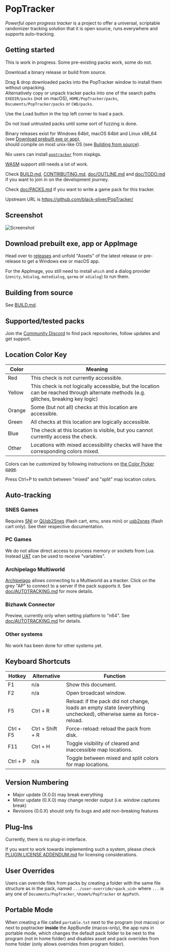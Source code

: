 # PopTracker

*Powerful open progress tracker* is a project to offer a universal, scriptable
randomizer tracking solution that it is open source, runs everywhere and
supports auto-tracking.

## Getting started

This is work in progress. Some pre-existing packs work, some do not.

Download a binary release or build from source.

Drag & drop downloaded packs into the PopTracker window to install them without unpacking.\
Alternatively copy or unpack tracker packs into one of the search paths
`EXEDIR/packs` (not on macOS), `HOME/PopTracker/packs`,
`Documents/PopTracker/packs` or `CWD/packs`.

Use the Load button in the top left corner to load a pack.

Do not load untrusted packs until some sort of fuzzing is done.

Binary releases exist for Windows 64bit, macOS 64bit and Linux x86_64 (see [Download prebuilt exe or app](#download-prebuilt-exe-or-app)),\
should compile on most unix-like OS (see [Building from source](#building-from-source)).

Nix users can install [`poptracker`](https://search.nixos.org/packages?show=poptracker&type=packages&query=poptracker) from nixpkgs.

[WASM](https://wikipedia.org/wiki/WebAssembly) support still needs a lot of work.

Check
[BUILD.md](BUILD.md),
[CONTRIBUTING.md](CONTRIBUTING.md),
[doc/OUTLINE.md](doc/OUTLINE.md) and
[doc/TODO.md](doc/TODO.md)
if you want to join in on the development journey.

Check [doc/PACKS.md](doc/PACKS.md) if you want to write a game pack for this tracker.

Upstream URL is https://github.com/black-sliver/PopTracker/

## Screenshot

![Screenshot](../screenshots/screenshot.png?raw=true "Screenshot")

## Download prebuilt exe, app or AppImage

Head over to [releases](https://github.com/black-sliver/PopTracker/releases)
and unfold "Assets" of the latest release or pre-release to get a Windows exe or macOS app.

For the AppImage, you still need to install `which` and a dialog provider (`zenity`, `kdialog`, `matedialog`, `qarma`
or `xdialog`) to run them.

## Building from source

See [BUILD.md](BUILD.md).

## Supported/tested packs

Join the [Community Discord](https://discord.com/invite/gwThqMCPgK) to find pack
repositories, follow updates and get support.

## Location Color Key

| Color  | Meaning                                                                                                                               |
|--------|---------------------------------------------------------------------------------------------------------------------------------------|
| Red    | This check is not currently accessible.                                                                                               |
| Yellow | This check is not logically accessible, but the location can be reached through alternate methods (e.g. glitches, breaking key logic) |
| Orange | Some (but not all) checks at this location are accessible.                                                                            |
| Green  | All checks at this location are logically accessible.                                                                                 |
| Blue   | The check at this location is visible, but you cannot currently access the check.                                                     |
| Other  | Locations with mixed accessibility checks will have the corresponding colors mixed.                                                   |

Colors can be customized by following instructions on
[the Color Picker page](https://poptracker.github.io/color-picker.html).

Press Ctrl+P to switch between "mixed" and "split" map location colors.

## Auto-tracking

### SNES Games
Requires [SNI](https://github.com/alttpo/sni)
or [QUsb2Snes](https://usb2snes.com) (flash cart, emu, snes mini)
or [usb2snes](https://github.com/RedGuyyyy/sd2snes/releases) (flash cart only).
See their respective documentation.

### PC Games
We do not allow direct access to process memory or sockets from Lua. Instead
[UAT](https://github.com/black-sliver/UAT) can be used to receive "variables".

### Archipelago Multiworld
[Archipelago](https://archipelago.gg) allows connecting to a Multiworld as a
tracker. Click on the grey "AP" to connect to a server if the pack supports it.
See [doc/AUTOTRACKING.md](./doc/AUTOTRACKING.md) for more details.

### Bizhawk Connector
Preview, currently only when setting platform to "n64". See
[doc/AUTOTRACKING.md](./doc/AUTOTRACKING.md#supported-interfaces) for details.

### Other systems
No work has been done for other systems yet.

## Keyboard Shortcuts

| Hotkey    | Alternative      | Function                                                                                                         |
|-----------|------------------|------------------------------------------------------------------------------------------------------------------|
| F1        | n/a              | Show this document.                                                                                              |
| F2        | n/a              | Open broadcast window.                                                                                           |
| F5        | Ctrl + R         | Reload: if the pack did not change, loads an empty state (everything unchecked), otherwise same as force-reload. |
| Ctrl + F5 | Ctrl + Shift + R | Force-reload: reload the pack from disk.                                                                         |
| F11       | Ctrl + H         | Toggle visibility of cleared and inaccessible map locations.                                                     |
| Ctrl + P  | n/a              | Toggle between mixed and split colors for map locations.                                                         |

## Version Numbering

* Major update (X.0.0) may break everything
* Minor update (0.X.0) may change render output (i.e. window captures break)
* Revisions (0.0.X) should only fix bugs and add non-breaking features

## Plug-Ins

Currently, there is no plug-in interface.

If you want to work towards implementing such a system, please check
[PLUGIN LICENSE ADDENDUM.md](PLUGIN%20LICENSE%20ADDENDUM.md)
for licensing considerations.

## User Overrides

Users can override files from packs by creating a folder with the same file
structure as in the pack, named `.../user-override/<pack_uid>` where `...` is
any one of `Documents/PopTracker`, `%home%/PopTracker` or `AppPath`.

## Portable Mode

When creating a file called `portable.txt` next to the program (not macos) or
next to poptracker **inside** the AppBundle (macos-only), the app runs in
portable mode, which changes the default pack folder to be next to the program
(not in home folder) and disables asset and pack overrides from home folder
(only allows overrides from program folder).
